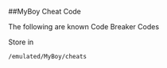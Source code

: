 ##MyBoy Cheat Code

The following are known Code Breaker Codes

Store in 
```
/emulated/MyBoy/cheats
```